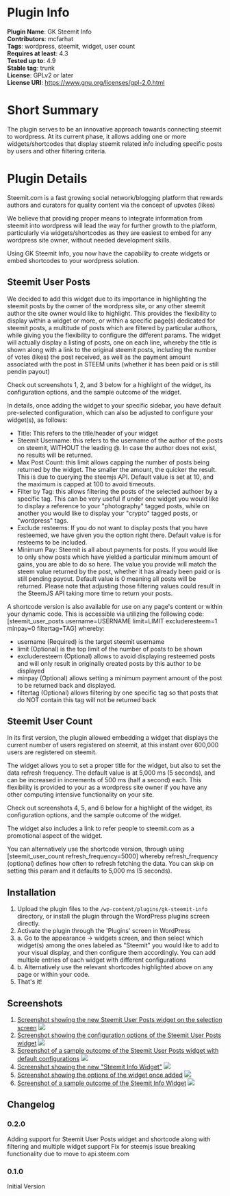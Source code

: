 # Plugin Info

**Plugin Name**: GK Steemit Info<br/>
**Contributors**: mcfarhat<br/>
**Tags**: wordpress, steemit, widget, user count<br/>
**Requires at least**: 4.3<br/>
**Tested up to**: 4.9<br/>
**Stable tag**: trunk<br/>
**License**: GPLv2 or later<br/>
**License URI**: https://www.gnu.org/licenses/gpl-2.0.html<br/>

# Short Summary

The plugin serves to be an innovative approach towards connecting steemit to wordpress. At its current phase, it allows adding one or more widgets/shortcodes that display steemit related info including specific posts by users and other filtering criteria.

# Plugin Details

Steemit.com is a fast growing social network/blogging platform that rewards authors and curators for quality content via the concept of upvotes (likes)

We believe that providing proper means to integrate information from steemit into wordpress will lead the way for further growth to the platform, particularly via widgets/shortcodes as they are easiest to embed for any wordpress site owner, without needed development skills.

Using GK Steemit Info, you now have the capability to create widgets or embed shortcodes to your wordpress solution.

## Steemit User Posts

We decided to add this widget due to its importance in highlighting the steemit posts by the owner of the wordpress site, or any other steemit author the site owner would like to highlight.
This provides the flexibility to display within a widget or more, or within a specific page(s) dedicated for steemit posts, a multitude of posts which are filtered by particular authors, while giving you the flexibility to configure the different params.
The widget will actually display a listing of posts, one on each line, whereby the title is shown along with a link to the original steemit posts, including the number of votes (likes) the post received, as well as the payment amount associated with the post in STEEM units (whether it has been paid or is still pendin payout)

Check out screenshots 1, 2, and 3 below for a highlight of the widget, its configuration options, and the sample outcome of the widget.

In details, once adding the widget to your specific sidebar, you have default pre-selected configuration, which can also be adjusted to configure your widget(s), as follows:
- Title: This refers to the title/header of your widget
- Steemit Username: this refers to the username of the author of the posts on steemit, WITHOUT the leading @. In case the author does not exist, no results will be returned.
- Max Post Count: this limit allows capping the number of posts being returned by the widget. The smaller the amount, the quicker the result. This is due to querying the steemjs API. Default value is set at 10, and the maximum is capped at 100 to avoid timeouts.
- Filter by Tag: this allows filtering the posts of the selected authoer by a specific tag. This can be very useful if under one widget you would like to display a reference to your "photography" tagged posts, while on another you would like to display your "crypto" tagged posts, or "wordpress" tags. 
- Exclude resteems: If you do not want to display posts that you have resteemed, we have given you the option right there. Default value is for resteems to be included. 
- Minimum Pay: Steemit is all about payments for posts. If you would like to only show posts which have yielded a particular minimum amount of gains, you are able to do so here. The value you provide will match the steem value returned by the post, whether it has already been paid or is still pending payout. Default value is 0 meaning all posts will be returned.
Please note that adjusting those filtering values could result in the SteemJS API taking more time to return your posts.

A shortcode version is also available for use on any page's content or within your dynamic code. This is accessible via utilizing the following code: [steemit_user_posts username=USERNAME limit=LIMIT excluderesteem=1 minpay=0 filtertag=TAG]
whereby: 
- username (Required) is the target steemit username
- limit (Optional) is the top limit of the number of posts to be shown
- excluderesteem (Optional) allows to avoid displaying resteemed posts and will only result in originally created posts by this author to be displayed
- minpay (Optional) allows setting a minimum payment amount of the post to be returned back and displayed.
- filtertag (Optional) allows filtering by one specific tag so that posts that do NOT contain this tag will not be returned back

## Steemit User Count

In its first version, the plugin allowed embedding a widget that displays the current number of users registered on steemit, at this instant over 600,000 users are registered on steemit.

The widget allows you to set a proper title for the widget, but also to set the data refresh frequency. The default value is at 5,000 ms (5 seconds), and can be increased in increments of 500 ms (half a second) each. This flexibility is provided to your as a wordpress site owner if you have any other computing intensive functionality on your site.

Check out screenshots 4, 5, and 6 below for a highlight of the widget, its configuration options, and the sample outcome of the widget.

The widget also includes a link to refer people to steemit.com as a promotional aspect of the widget.

You can alternatively use the shortcode version, through using [steemit_user_count refresh_frequency=5000] whereby refresh_frequency (optional) defines how often to refresh fetching the data. You can skip on setting this param and it defaults to 5,000 ms (5 seconds).

## Installation 

1. Upload the plugin files to the `/wp-content/plugins/gk-steemit-info` directory, or install the plugin through the WordPress plugins screen directly.
2. Activate the plugin through the 'Plugins' screen in WordPress
3. a. Go to the appearance -> widgets screen, and then select which widget(s) among the ones labeled as "Steemit" you would like to add to your visual display, and then configure them accordingly. You can add multiple entries of each widget with different configurations
3. b. Alternatively use the relevant shortcodes highlighted above on any page or within your code.
4. That's it! 

## Screenshots
1. <a href="https://www.dropbox.com/s/vngf4dt3h9zdgys/steemit_user_posts_widget.png?dl=0">Screenshot showing the new Steemit User Posts widget on the selection screen</a>
![](https://www.dropbox.com/s/vngf4dt3h9zdgys/steemit_user_posts_widget.png?dl=1)
2. <a href="https://www.dropbox.com/s/21q53wkxfsj50ev/steemit_user_posts_configuration.png?dl=0">Screenshot showing the configuration options of the Steemit User Posts widget</a>
![](https://www.dropbox.com/s/21q53wkxfsj50ev/steemit_user_posts_configuration.png?dl=1)
3. <a href="https://www.dropbox.com/s/96q2l09bnqe6uzi/display_steemit_user_posts.png?dl=0">Screenshot of a sample outcome of the Steemit User Posts widget with default configurations</a>
![](https://www.dropbox.com/s/96q2l09bnqe6uzi/display_steemit_user_posts.png?dl=1)
4. <a href="https://www.dropbox.com/s/macix3vv85gme2b/new_widget.png?dl=0">Screenshot showing the new "Steemit Info Widget"</a>
![](https://www.dropbox.com/s/macix3vv85gme2b/new_widget.png?dl=1)
5. <a href="https://www.dropbox.com/s/stgttgdgrvpncx1/widget_options.png?dl=0">Screenshot showing the options of the widget once added</a>
![](https://www.dropbox.com/s/stgttgdgrvpncx1/widget_options.png?dl=1)
6. <a href="https://www.dropbox.com/s/8v86dvzbxo8nfz0/display_steemit_user_count.png?dl=0">Screenshot of a sample outcome of the Steemit Info Widget</a>
![](https://www.dropbox.com/s/8v86dvzbxo8nfz0/display_steemit_user_count.png?dl=1)

## Changelog

### 0.2.0
Adding support for Steemit User Posts widget and shortcode along with filtering and multiple widget support
Fix for steemjs issue breaking functionality due to move to api.steem.com

### 0.1.0
Initial Version
